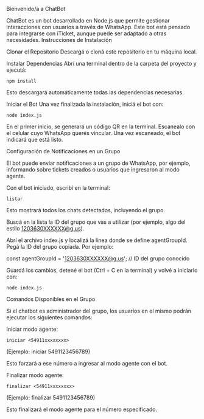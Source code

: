 Bienvenido/a a ChatBot

ChatBot es un bot desarrollado en Node.js que permite gestionar interacciones con usuarios a través de WhatsApp. Este bot está pensado para integrarse con iTicket, aunque puede ser adaptado a otras necesidades.
Instrucciones de Instalación

  Clonar el Repositorio
  Descargá o cloná este repositorio en tu máquina local.

  Instalar Dependencias
  Abrí una terminal dentro de la carpeta del proyecto y ejecutá:

    npm install

Esto descargará automáticamente todas las dependencias necesarias.

Iniciar el Bot
Una vez finalizada la instalación, iniciá el bot con:

    node index.js

En el primer inicio, se generará un código QR en la terminal. Escanealo con el celular cuyo WhatsApp querés vincular. Una vez escaneado, el bot indicará que está listo.

Configuración de Notificaciones en un Grupo

El bot puede enviar notificaciones a un grupo de WhatsApp, por ejemplo, informando sobre tickets creados o usuarios que ingresaron al modo agente.

Con el bot iniciado, escribí en la terminal:

    listar

Esto mostrará todos los chats detectados, incluyendo el grupo.

Buscá en la lista la ID del grupo que vas a utilizar (por ejemplo, algo del estilo 1203630XXXXXX@g.us).

Abrí el archivo index.js y localizá la línea donde se define agentGroupId. Pegá la ID del grupo copiada. Por ejemplo:

const agentGroupId = '1203630XXXXXX@g.us'; // ID del grupo conocido

Guardá los cambios, detené el bot (Ctrl + C en la terminal) y volvé a iniciarlo con:

    node index.js

Comandos Disponibles en el Grupo

Si el chatbot es administrador del grupo, los usuarios en el mismo podrán ejecutar los siguientes comandos:

Iniciar modo agente:

    iniciar <54911xxxxxxxx>

(Ejemplo: iniciar 5491123456789)

Esto forzará a ese número a ingresar al modo agente con el bot.

Finalizar modo agente:

    finalizar <54911xxxxxxxx>

(Ejemplo: finalizar 5491123456789)

Esto finalizará el modo agente para el número especificado.

